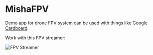 # MishaFPV
Demo app for drone FPV system can be used with things like [Google Cardboard](https://www.google.com/get/cardboard/).

Work with this FPV streamer:

![FPV Streamer](https://farm6.staticflickr.com/5744/21493487305_bc5ee21b03_z_d.jpg)

